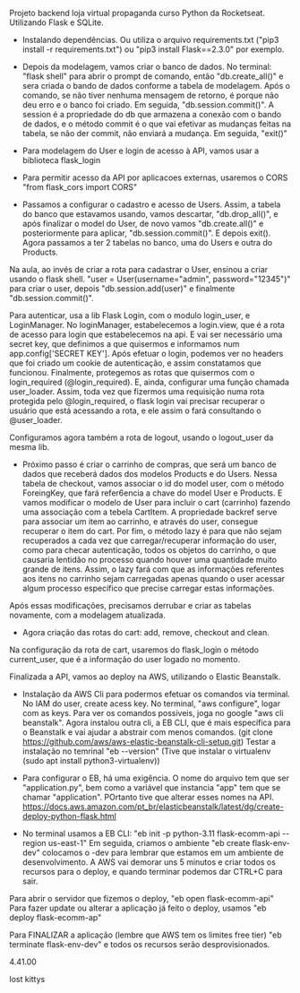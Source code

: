 Projeto backend loja virtual propaganda curso Python da Rocketseat.
Utilizando Flask e SQLite.

- Instalando dependências. Ou utiliza o arquivo requirements.txt ("pip3 install -r requirements.txt") ou "pip3 install Flask==2.3.0" por exemplo.

- Depois da modelagem, vamos criar o banco de dados.
No terminal: "flask shell" para abrir o prompt de comando, então "db.create_all()" e sera criada o bando de dados conforme a tabela de modelagem. Após o comando, se não tiver nenhuma mensagem de retorno, é porque não deu erro e o banco foi criado.
  Em seguida, "db.session.commit()". A session é a propriedade do db que armazena a conexão com o bando de dados, e o método commit é o que vai efetivar as mudanças feitas na tabela, se não der commit, não enviará a mudança.
  Em seguida, "exit()"

- Para modelagem do User e login de acesso à API, vamos usar a biblioteca flask_login

- Para permitir acesso da API por aplicacoes externas, usaremos o CORS "from flask_cors import CORS"

- Passamos a configurar o cadastro e acesso de Users. Assim, a tabela do banco que estavamos usando, vamos descartar, "db.drop_all()", e após finalizar o model do User, de novo vamos "db.create.all()" e posteriormente para aplicar, "db.session.commit()". E depois exit().
Agora passamos a ter 2 tabelas no banco, uma do Users e outra do Products.

Na aula, ao invés de criar a rota para cadastrar o User, ensinou a criar usando o flask shell.
"user = User(username="admin", password="12345")" para criar o user, depois "db.session.add(user)" e finalmente "db.session.commit()".

Para autenticar, usa a lib Flask Login, com o modulo login_user, e LoginManager.
No loginManager, estabelecemos a login.view, que é a rota de acesso para login que estabelecemos na api. E vai ser necessário uma secret key, que definimos a que quisermos e informamos num app.config['SECRET KEY'].
Após efetuar o login, podemos ver no headers que foi criado um cookie de autenticação, e assim constatamos que funcionou.
Finalmente, protegemos as rotas que quisermos com o login_required (@login_required).
E, ainda, configurar uma função chamada user_loader. Assim, toda vez que fizermos uma requisição numa rota protegida pelo @login_required, o flask login vai precisar recuperar o usuário que está acessando a rota, e ele assim o fará consultando o @user_loader.

Configuramos agora também a rota de logout, usando o logout_user da mesma lib.

- Próximo passo é criar o carrinho de compras, que será um banco de dados que receberá dados dos modelos Products e do Users.
Nessa tabela de checkout, vamos associar o id do model user, com o método ForeingKey, que fará refer6encia a chave do model User e Products.
E vamos modificar o modelo de User para incluir o cart (carrinho) fazendo uma associação com a tebela CartItem.
A propriedade backref serve para associar um item ao carrinho, e através do user, consegue recuperar o item do cart.
Por fim, o método lazy é para que não sejam recuperados a cada vez que carregar/recuperar informação do user, como para checar autenticação, todos os objetos do carrinho, o que causaria lentidão no processo quando houver uma quantidade muito grande de itens. Assim, o lazy fará com que as informações referentes aos itens no carrinho sejam carregadas apenas quando o user acessar algum processo específico que precise carregar estas informações.

Após essas modificações, precisamos derrubar e criar as tabelas novamente, com a modelagem atualizada.

- Agora criação das rotas do cart: add, remove, checkout and clean.

Na configuração da rota de cart, usaremos do flask_login o método current_user, que é a informação do user logado no momento.

Finalizada a API, vamos ao deploy na AWS, utilizando o Elastic Beanstalk.

- Instalação da AWS Cli para podermos efetuar os comandos via terminal. No IAM do user, create acess key. No terminal, "aws configure", logar com as keys. Para ver os comandos possiveis, joga no google "aws cli beanstalk".
Agora instalou outra cli, a EB CLI, que é mais específica para o Beanstalk e vai ajudar a abstrair com menos comandos.
(git clone https://github.com/aws/aws-elastic-beanstalk-cli-setup.git)
Testar a instalação no temrinal "eb --version"
(Tive que instalar o virtualenv (sudo apt install python3-virtualenv))
- Para configurar o EB, há uma exigência. O nome do arquivo tem que ser "application.py", bem como a variável que instancia "app" tem que se chamar "application". POrtanto tive que alterar esses nomes na API.
https://docs.aws.amazon.com/pt_br/elasticbeanstalk/latest/dg/create-deploy-python-flask.html

- No terminal usamos a EB CLI:
"eb init -p python-3.11 flask-ecomm-api --region us-east-1"
Em seguida, criamos o ambiente "eb create flask-env-dev" colocamos o -dev para lembrar que estamos em um ambiente de desenvolvimento.
A AWS vai demorar uns 5 minutos e criar todos os recursos para o deploy, e quando terminar podemos dar CTRL+C para sair.

Para abrir o servidor que fizemos o deploy, "eb open flask-ecomm-api"
Para fazer update ou alterar a aplicação já feito o deploy, usamos "eb deploy flask-ecomm-ap"

Para FINALIZAR a aplicação (lembre que AWS tem os limites free tier)
"eb terminate flask-env-dev" e todos os recursos serão desprovisionados.








4.41.00

lost kittys
